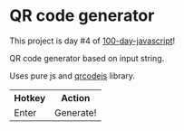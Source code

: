 # QR code generator

This project is day #4 of <a href="https://github.com/grigoryan-m/100-day-javascript.git">100-day-javascript</a>! 

QR code generator based on input string.

Uses pure js and <a href="https://github.com/davidshimjs/qrcodejs">qrcodejs</a> library.

<table>
  <tr>
    <th>Hotkey</th>
    <th>Action</th>
  </tr>
  <tr>
    <td>Enter</td>
    <td>Generate!</td>
  </tr>
</table>

